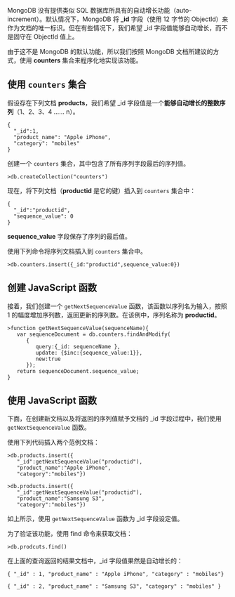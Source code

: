 MongoDB 没有提供类似 SQL 数据库所具有的自动增长功能（auto-increment）。默认情况下，MongoDB 将 **_id** 字段（使用 12 字节的 ObjectId）来作为文档的唯一标识。但在有些情况下，我们希望 _id 字段值能够自动增长，而不是固守在 ObjectId 值上。  

由于这不是 MongoDB 的默认功能，所以我们按照 MongoDB 文档所建议的方式，使用 **counters** 集合来程序化地实现该功能。  

## 使用 `counters` 集合  

假设存在下列文档 **products**，我们希望 _id 字段值是一个**能够自动增长的整数序列**（1、2、3、4 …… n）。  

```  
{
  "_id":1,
  "product_name": "Apple iPhone",
  "category": "mobiles"
}

```  

创建一个 `counters` 集合，其中包含了所有序列字段最后的序列值。  

`>db.createCollection("counters")`  

现在，将下列文档（**productid** 是它的键）插入到 `counters` 集合中：  

```  
{
  "_id":"productid",
  "sequence_value": 0
}

```  

**sequence_value** 字段保存了序列的最后值。  

使用下列命令将序列文档插入到 `counters` 集合中。  

`>db.counters.insert({_id:"productid",sequence_value:0})`   


## 创建 JavaScript 函数  

接着，我们创建一个 `getNextSequenceValue` 函数，该函数以序列名为输入，按照 1 的幅度增加序列数，返回更新的序列数。在该例中，序列名称为 **productid**。  

```  
>function getNextSequenceValue(sequenceName){
   var sequenceDocument = db.counters.findAndModify(
      {
         query:{_id: sequenceName },
         update: {$inc:{sequence_value:1}},
         new:true
      });
   return sequenceDocument.sequence_value;
}

```   

## 使用 JavaScript 函数  

下面，在创建新文档以及将返回的序列值赋予文档的 _id 字段过程中，我们使用 `getNextSequenceValue` 函数。  

使用下列代码插入两个范例文档：  


```  
>db.products.insert({
   "_id":getNextSequenceValue("productid"),
   "product_name":"Apple iPhone",
   "category":"mobiles"})

>db.products.insert({
   "_id":getNextSequenceValue("productid"),
   "product_name":"Samsung S3",
   "category":"mobiles"})

```  

如上所示，使用 `getNextSequenceValue` 函数为 _id 字段设定值。

为了验证该功能，使用 find 命令来获取文档：  

`>db.prodcuts.find()`  

在上面的查询返回的结果文档中，_id 字段值果然是自动增长的：   

```  
{ "_id" : 1, "product_name" : "Apple iPhone", "category" : "mobiles"}

{ "_id" : 2, "product_name" : "Samsung S3", "category" : "mobiles" }

```


